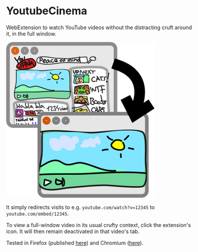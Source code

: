 # YoutubeCinema

WebExtension to watch YouTube videos without the distracting cruft around it, in the full window.

![](concept.png)

It simply redirects visits to e.g. `youtube.com/watch?v=12345` to `youtube.com/embed/12345`.

To view a full-window video in its usual crufty context, click the extension's icon. It will then remain deactivated in that video's tab.

Tested in Firefox (published [here](https://addons.mozilla.org/en-US/firefox/addon/youtubecinema/))
and Chromium ([here](https://chrome.google.com/webstore/detail/youtubecinema/pdfgggfjbhlaacmggkejmfmjfdfdhahi)).

